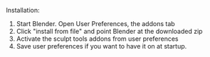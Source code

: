 Installation:

1.  Start Blender. Open User Preferences, the addons tab
2.  Click "install from file" and point Blender at the downloaded zip
3.  Activate the sculpt tools addons from user preferences
4.  Save user preferences if you want to have it on at startup.
